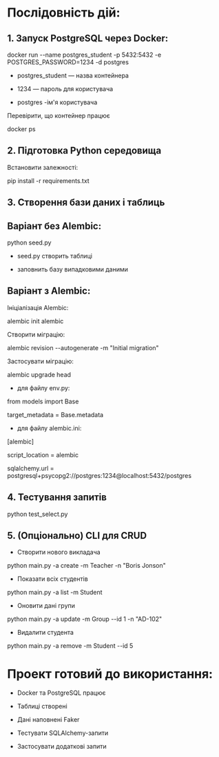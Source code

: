 <!-- @format -->

# Послідовність дій:

## 1. Запуск PostgreSQL через Docker:

docker run --name postgres_student -p 5432:5432 -e POSTGRES_PASSWORD=1234 -d postgres

- postgres_student — назва контейнера

- 1234 — пароль для користувача

- postgres -ім'я користувача

Перевірити, що контейнер працює

docker ps

## 2. Підготовка Python середовища

Встановити залежності:

pip install -r requirements.txt

## 3. Створення бази даних і таблиць

## Варіант без Alembic:

python seed.py

- seed.py створить таблиці

- заповнить базу випадковими даними

## Варіант з Alembic:

Ініціалізація Alembic:

alembic init alembic

Створити міграцію:

alembic revision --autogenerate -m "Initial migration"

Застосувати міграцію:

alembic upgrade head

- для файлу env.py:

from models import Base

target_metadata = Base.metadata

- для файлу alembic.ini:

[alembic]

script_location = alembic

sqlalchemy.url = postgresql+psycopg2://postgres:1234@localhost:5432/postgres

## 4. Тестування запитів

python test_select.py

## 5. (Опціонально) CLI для CRUD

- Створити нового викладача

python main.py -a create -m Teacher -n "Boris Jonson"

- Показати всіх студентів

python main.py -a list -m Student

- Оновити дані групи

python main.py -a update -m Group --id 1 -n "AD-102"

- Видалити студента

python main.py -a remove -m Student --id 5

# Проект готовий до використання:

- Docker та PostgreSQL працює

- Таблиці створені

- Дані наповнені Faker

- Тестувати SQLAlchemy-запити

- Застосувати додаткові запити
